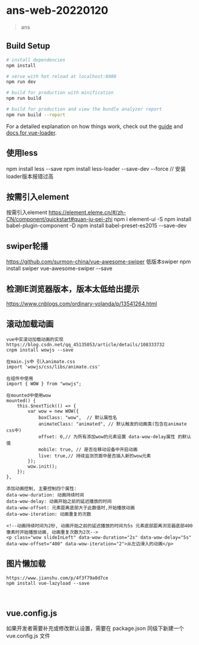 # ans-web-20220120

> ans

## Build Setup

``` bash
# install dependencies
npm install

# serve with hot reload at localhost:8080
npm run dev

# build for production with minification
npm run build

# build for production and view the bundle analyzer report
npm run build --report
```

For a detailed explanation on how things work, check out the [guide](http://vuejs-templates.github.io/webpack/) and [docs for vue-loader](http://vuejs.github.io/vue-loader).



## 使用less
 npm install less --save
 npm install less-loader --save-dev --force  // 安装loader版本报错过高


## 按需引入element

按需引入element https://element.eleme.cn/#/zh-CN/component/quickstart#quan-ju-pei-zhi
npm i element-ui -S
npm install babel-plugin-component -D
npm install babel-preset-es2015 --save-dev



## swiper轮播

https://github.com/surmon-china/vue-awesome-swiper   低版本swiper
npm install swiper vue-awesome-swiper --save

## 检测IE浏览器版本，版本太低给出提示
<!-- 检测IE浏览器版本，版本太低给出提示 -->
https://www.cnblogs.com/ordinary-yolanda/p/13541264.html


## 滚动加载动画
    vue中实滚动加载动画的实现 https://blog.csdn.net/qq_45135053/article/details/108333732
    cnpm install wowjs --save
    
    在main.js中 引入animate.css
    import 'wowjs/css/libs/animate.css'
    
    在组件中使用
    import { WOW } from "wowjs";
    
    在mounted中使用wow
    mounted() {
        this.$nextTick(() => {
            var wow = new WOW({
                boxClass: "wow",  // 默认属性名
                animateClass: "animated", // 默认触发的动画类(包含在animate css中)
                offset: 0,// 为所有添加wow的元素设置 data-wow-delay属性 的默认值
                mobile: true, // 是否在移动设备中开启动画
                live: true,// 持续监测页面中是否插入新的wow元素
            });
            wow.init();
        });
    },
    
    添加动画控制, 主要控制四个属性:
    data-wow-duration: 动画持续时间
    data-wow-delay: 动画开始之前的延迟播放的时间
    data-wow-offset: 元素距离底部大于此数值时,开始播放动画
    data-wow-iteration: 动画重复的次数
    
    <!--动画持续时间为2秒, 动画开始之前的延迟播放的时间为5s 元素底部距离浏览器底部400像素时开始播放动画, 动画重复次数为2次-->
    <p class="wow slideInLeft" data-wow-duration="2s" data-wow-delay="5s" data-wow-offset="400" data-wow-iteration="2">从左边滑入的动画</p>

## 图片懒加载

    https://www.jianshu.com/p/4f3f79a0d7ce
    npm install vue-lazyload --save


​    

## vue.config.js

如果开发者需要补充或修改默认设置，需要在 package.json 同级下新建一个 vue.config.js 文件